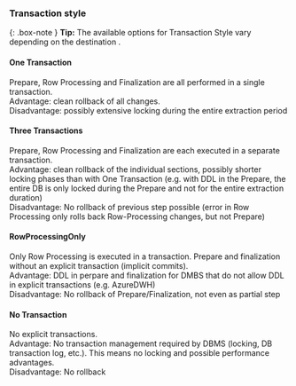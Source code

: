 
### Transaction style

{: .box-note }
**Tip:** The available options for Transaction Style vary depending on the destination .

#### One Transaction
Prepare, Row Processing and Finalization are all performed in a single transaction.<br>
Advantage: clean rollback of all changes.<br>
Disadvantage: possibly extensive locking during the entire extraction period 

#### Three Transactions
Prepare, Row Processing and Finalization are each executed in a separate transaction.<br>
Advantage: clean rollback of the individual sections, possibly shorter locking phases than with One Transaction (e.g. with DDL in the Prepare, the entire DB is only locked during the Prepare and not for the entire extraction duration) <br>
Disadvantage: No rollback of previous step possible (error in Row Processing only rolls back Row-Processing changes, but not Prepare) 

#### RowProcessingOnly 
Only Row Processing is executed in a transaction. Prepare and finalization without an explicit transaction (implicit commits).<br>
Advantage: DDL in perpare and finalization for DMBS that do not allow DDL in explicit transactions (e.g. AzureDWH)<br>
Disadvantage: No rollback of Prepare/Finalization, not even as partial step 



#### No Transaction
No explicit transactions.<br>
Advantage: No transaction management required by DBMS (locking, DB transaction log, etc.). This means no locking and possible performance advantages.<br>
Disadvantage: No rollback
